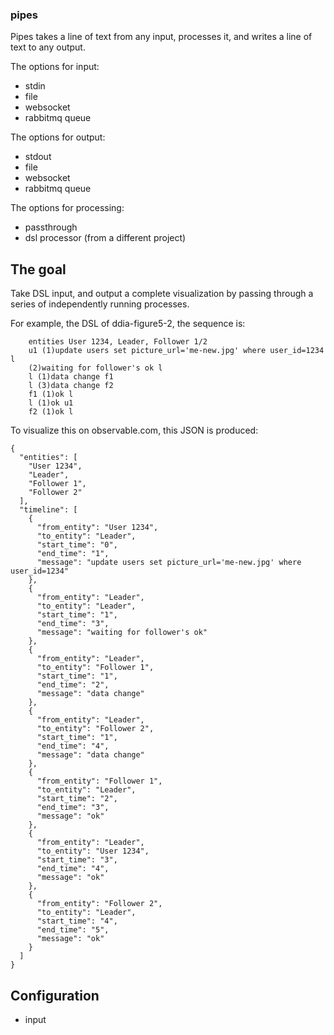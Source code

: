 ### pipes

Pipes takes a line of text from any input, processes it, and writes 
a line of text to any output.

The options for input:

- stdin
- file
- websocket
- rabbitmq queue

The options for output:

- stdout
- file
- websocket
- rabbitmq queue

The options for processing:

- passthrough
- dsl processor (from a different project)

## The goal

Take DSL input, and output a complete visualization by passing through
a series of independently running processes.

For example, the DSL of ddia-figure5-2, the sequence is:

```
    entities User 1234, Leader, Follower 1/2
    u1 (1)update users set picture_url='me-new.jpg' where user_id=1234 l
    (2)waiting for follower's ok l
    l (1)data change f1
    l (3)data change f2
    f1 (1)ok l
    l (1)ok u1
    f2 (1)ok l
```

To visualize this on observable.com, this JSON is produced:

```
{
  "entities": [
    "User 1234",
    "Leader",
    "Follower 1",
    "Follower 2"
  ],
  "timeline": [
    {
      "from_entity": "User 1234",
      "to_entity": "Leader",
      "start_time": "0",
      "end_time": "1",
      "message": "update users set picture_url='me-new.jpg' where user_id=1234"
    },
    {
      "from_entity": "Leader",
      "to_entity": "Leader",
      "start_time": "1",
      "end_time": "3",
      "message": "waiting for follower's ok"
    },
    {
      "from_entity": "Leader",
      "to_entity": "Follower 1",
      "start_time": "1",
      "end_time": "2",
      "message": "data change"
    },
    {
      "from_entity": "Leader",
      "to_entity": "Follower 2",
      "start_time": "1",
      "end_time": "4",
      "message": "data change"
    },
    {
      "from_entity": "Follower 1",
      "to_entity": "Leader",
      "start_time": "2",
      "end_time": "3",
      "message": "ok"
    },
    {
      "from_entity": "Leader",
      "to_entity": "User 1234",
      "start_time": "3",
      "end_time": "4",
      "message": "ok"
    },
    {
      "from_entity": "Follower 2",
      "to_entity": "Leader",
      "start_time": "4",
      "end_time": "5",
      "message": "ok"
    }
  ]
}
```


## Configuration

- input
